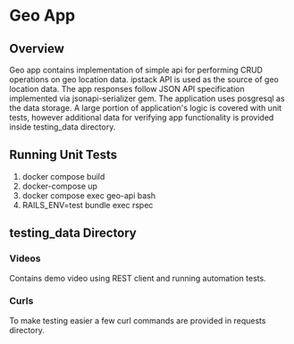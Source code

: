 # Geo App
## Overview
Geo app contains implementation of simple api for performing CRUD operations on geo location data. ipstack API is used as the source of geo location data. The app responses follow JSON API specification implemented via jsonapi-serializer gem. The application uses posgresql as the data storage. A large portion of application's logic is covered with unit tests, however additional data for verifying app functionality is provided inside testing_data directory.

## Running Unit Tests
1. docker compose build
2. docker-compose up
3. docker compose exec geo-api bash
4. RAILS_ENV=test bundle exec rspec

## testing_data Directory
### Videos
Contains demo video using REST client and running automation tests.

### Curls
To make testing easier a few curl commands are provided in requests directory.
